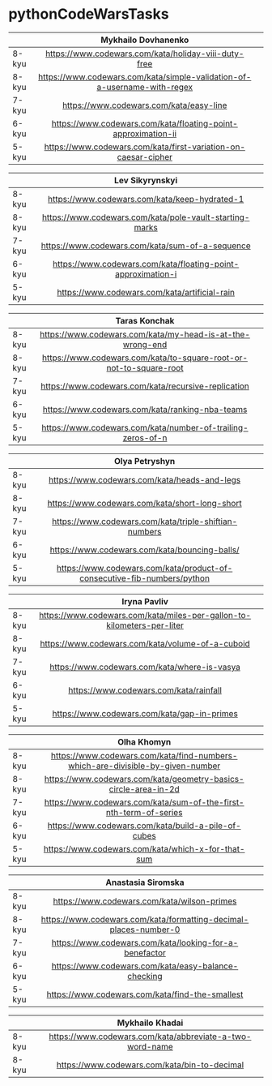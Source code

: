 # pythonCodeWarsTasks
|         |  Mykhailo Dovhanenko        |   |
| -------------- |:-------------:| -----:|
|   8-kyu | https://www.codewars.com/kata/holiday-viii-duty-free |
|   8-kyu | https://www.codewars.com/kata/simple-validation-of-a-username-with-regex |
|   7-kyu | https://www.codewars.com/kata/easy-line |
|   6-kyu | https://www.codewars.com/kata/floating-point-approximation-ii |
|   5-kyu | https://www.codewars.com/kata/first-variation-on-caesar-cipher |


|         |  Lev Sikyrynskyi        |   |
| -------------- |:-------------:| -----:|
|   8-kyu | https://www.codewars.com/kata/keep-hydrated-1 |
|   8-kyu | https://www.codewars.com/kata/pole-vault-starting-marks |
|   7-kyu | https://www.codewars.com/kata/sum-of-a-sequence |
|   6-kyu | https://www.codewars.com/kata/floating-point-approximation-i |
|   5-kyu | https://www.codewars.com/kata/artificial-rain |


| | Taras Konchak | |
| -------------- |:-------------:| -----:|
| 8-kyu | https://www.codewars.com/kata/my-head-is-at-the-wrong-end |
| 8-kyu | https://www.codewars.com/kata/to-square-root-or-not-to-square-root |
| 7-kyu | https://www.codewars.com/kata/recursive-replication |
| 6-kyu | https://www.codewars.com/kata/ranking-nba-teams |
| 5-kyu | https://www.codewars.com/kata/number-of-trailing-zeros-of-n |


|         |  Olya Petryshyn        |   |
| -------------- |:-------------:| -----:|
|   8-kyu | https://www.codewars.com/kata/heads-and-legs |
|   8-kyu | https://www.codewars.com/kata/short-long-short |
|   7-kyu | https://www.codewars.com/kata/triple-shiftian-numbers |
|   6-kyu | https://www.codewars.com/kata/bouncing-balls/ |
|   5-kyu | https://www.codewars.com/kata/product-of-consecutive-fib-numbers/python |


|   |    Iryna Pavliv         |    |
|------|:--------------:|-----------:|
|8-kyu |https://www.codewars.com/kata/miles-per-gallon-to-kilometers-per-liter |
|8-kyu |https://www.codewars.com/kata/volume-of-a-cuboid   |
|7-kyu |https://www.codewars.com/kata/where-is-vasya   |
|6-kyu |https://www.codewars.com/kata/rainfall |
|5-kyu |https://www.codewars.com/kata/gap-in-primes |


|   |    Olha Khomyn         |    |
|------|:--------------:|-----------:|
|8-kyu |https://www.codewars.com/kata/find-numbers-which-are-divisible-by-given-number |
|8-kyu |https://www.codewars.com/kata/geometry-basics-circle-area-in-2d   |
|7-kyu |https://www.codewars.com/kata/sum-of-the-first-nth-term-of-series   |
|6-kyu |https://www.codewars.com/kata/build-a-pile-of-cubes |
|5-kyu |https://www.codewars.com/kata/which-x-for-that-sum |


|   |    Anastasia Siromska         |    |
|------|:--------------:|-----------:|
|8-kyu |https://www.codewars.com/kata/wilson-primes |
|8-kyu |https://www.codewars.com/kata/formatting-decimal-places-number-0   |
|7-kyu |https://www.codewars.com/kata/looking-for-a-benefactor    |
|6-kyu |https://www.codewars.com/kata/easy-balance-checking |
|5-kyu |https://www.codewars.com/kata/find-the-smallest |

| | Mykhailo Khadai |
| -------------- |:------------------:|
| 8-kyu | https://www.codewars.com/kata/abbreviate-a-two-word-name |
| 8-kyu | https://www.codewars.com/kata/bin-to-decimal |
